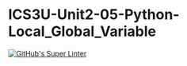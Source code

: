 # ICS3U-Unit2-05-Python-Local_Global_Variable

[![GitHub's Super Linter](https://github.com/Mikayla-Barthelette-1/ICS3U-Unit2-05-Python-Local_Global_Variable/workflows/GitHub's%20Super%20Linter/badge.svg)](https://github.com/Mikayla-Barthelette-1/ICS3U-Unit2-05-Python-Local_Global_Variable/actions)
